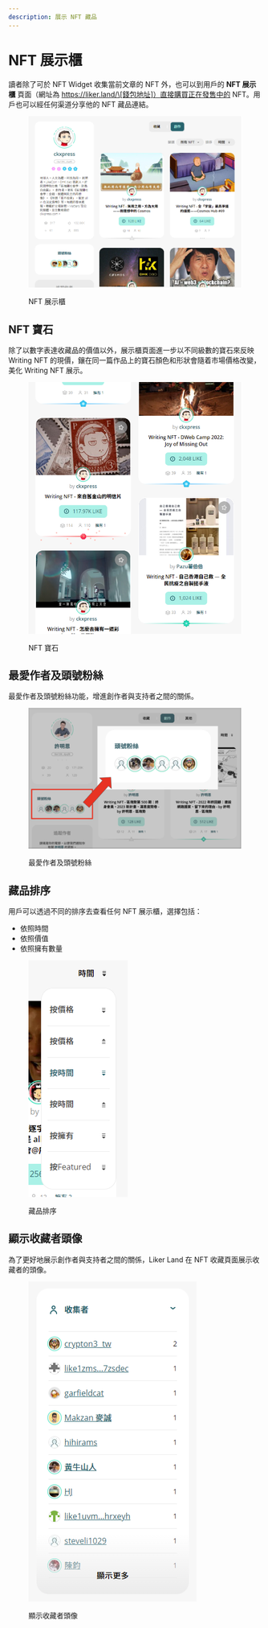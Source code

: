```yaml
---
description: 展示 NFT 藏品
---
```


# NFT 展示櫃

讀者除了可於 NFT Widget 收集當前文章的 NFT 外，也可以到用戶的 **NFT 展示櫃** 頁面（網址為 https://liker.land/\[錢包地址]）直接購買正在發售中的 NFT。用戶也可以經任何渠道分享他的 NFT 藏品連結。

<figure><img src="../../../.gitbook/assets/NFT Portfolio.png" alt=""><figcaption><p>NFT 展示櫃</p></figcaption></figure>

## NFT 寶石

除了以數字表達收藏品的價值以外，展示櫃頁面進一步以不同級數的寶石來反映 Writing NFT 的現價，鑲在同一篇作品上的寶石顏色和形狀會隨着市場價格改變，美化 Writing NFT 展示。

<figure><img src="../../../.gitbook/assets/NFT Gem.png" alt=""><figcaption><p>NFT 寶石</p></figcaption></figure>

## 最愛作者及頭號粉絲

最愛作者及頭號粉絲功能，增進創作者與支持者之間的關係。

<figure><img src="../../../.gitbook/assets/最愛作者.png" alt=""><figcaption><p>最愛作者及頭號粉絲</p></figcaption></figure>

## 藏品排序

用戶可以透過不同的排序去查看任何 NFT 展示櫃，選擇包括：

* 依照時間
* 依照價值
* 依照擁有數量

<figure><img src="../../../.gitbook/assets/NFT Portfolio sorting.png" alt=""><figcaption><p>藏品排序</p></figcaption></figure>

## 顯示收藏者頭像

為了更好地展示創作者與支持者之間的關係，Liker Land 在 NFT 收藏頁面展示收藏者的頭像。

<figure><img src="../../../.gitbook/assets/Collectors.png" alt=""><figcaption><p>顯示收藏者頭像</p></figcaption></figure>
